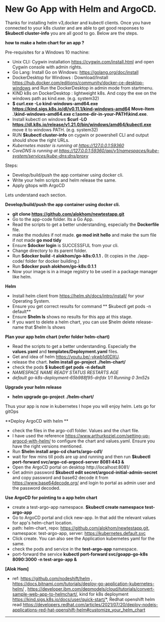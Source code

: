 # New Go App with Helm and ArgoCD.

Thanks for installing helm v3,docker and kubectl clients.
Once you have connected to your k8s cluster and are able to get good responses to **$kubectl cluster-info** you are all good to go. Below are the steps.


**how to make a helm chart for an app ?**

Pre-requisites for a Windows 10 machine:
* Unix CLI: Cygwin installation https://cygwin.com/install.html and open Cygwin console with admin rights.
* Go Lang: Install Go on Windows: https://golang.org/doc/install
* DockerDesktop for Windows : Download/Install https://hub.docker.com/editions/community/docker-ce-desktop-windows and Run the DockerDesktop in admin mode from startmenu.
* KIND k8s on DockerDesktop : lightweight k8s. And copy the exe on the windows path as kind.exe. (e.g. system32)
* **$ curl.exe -Lo kind-windows-amd64.exe https://kind.sigs.k8s.io/dl/v0.11.1/kind-windows-amd64 Move-Item .\kind-windows-amd64.exe c:\some-dir-in-your-PATH\kind.exe**. 
* Install kubectl on windows **$curl -LO https://dl.k8s.io/release/v1.21.0/bin/windows/amd64/kubectl.exe** move it to windows PATH. (e.g. system32)
* RUN **$kubectl cluster-info** on cygwin or powershell CLI and output should show the right URLs.
* <em>Kubernetes master is running at https://127.0.0.1:59360</em>
* <em>CoreDNS is running at https://127.0.0.1:59360/api/v1/namespaces/kube-system/services/kube-dns:dns/proxy</em>


Steps:
* Develop/build/push the app container using docker cli.
* Write your helm scripts and helm release the same.
* Apply gitops with ArgoCD

Lets understand each section.

**Develop/build/push the app container using docker cli.**
* **git clone https://github.com/alokhom/newtestapp.git** 
* Go to the app-code folder. Its a Go App. 
* Read the scripts to get a better understanding, especially the **Dockerfile** file. 
* make the modules if not made. **go mod init hello** and make the sum file if not made **go mod tidy**
* Ensure **$docker login** is SUCCESSFUL from your cli.  
* Change directory to its parent folder. 
* Run **$docker build -t alokhom/go-k8s:0.1.1 .** (It copies in the ./app-code/ folder for docker building.)
* Run **$docker push alokhom/go-k8s:0.1.1**
* Now your image is in a image registry to be used in a package manager like helm. 

**Helm**
* Install helm client from https://helm.sh/docs/intro/install/ for your Operating System. 
* Ensure you get correct results for command **  $kubectl get pods -n default**
* Ensure **$helm ls** shows no results for this app at this stage. 
* If you want to delete a helm chart, you can use $helm delete release-name that $helm ls shows


**Plan your app helm chart (refer folder helm-chart)**
* Read the scripts to get a better understanding. Especially the **values.yaml** and **templates/Deployment.yaml** files. 
* Get and idea of helm https://youtu.be/-ykwb1d0DXU.
* release the chart. **helm install go-project ./helm-chart/**
* check the pods **$ kubectl get pods -n default**
* <em>NAMESPACE NAME READY   STATUS RESTARTS   AGE</em>
* <em>default go-k8s-deployment-65b988f95-dnfdx 1/1 Running   0 3m52s</em>


**Upgrade your helm release**
*  **helm upgrade go-project ./helm-chart/**


Thus your app is now in kubernetes
I hope you will enjoy helm. 
Lets go for gitOps

**Deploy ArgoCD with helm **
* check the files in the argo-cd1 folder. Values and the chart file. 
* I have used the reference https://www.arthurkoziel.com/setting-up-argocd-with-helm/ to configure the chart and values.yaml. Ensure you have the right versions mentioned.
* Run **$helm install argo-cd charts/argo-cd1/**
* wait for few mins till pods are up and running and then run **$kubectl port-forward svc/argo-cd-argocd-server 8081:443 &**
* Open the ArgoCD portal on desktop http://localhost:8081/
* Get admin password **$kubectl edit secret/argocd-initial-admin-secret** and copy password and base62 decode it from https://www.base64decode.org/ and login to portal as admin user and the password decoded.

**Use ArgoCD for pointing to a app helm chart**
* create a test-argo-app namespace. **$kubectl create namespace test-argo-app**
* Go to ArgoCD portal and click new-app. In that add the relevant values for app's helm-chart location.
* path: helm-chart, repo: https://github.com/alokhom/newtestapp.git, namespace: test-argo-app, server: https://kubernetes.default.svc
* Click create. You can also see the Application kubernetes yaml for the same. 
* check the pods and service in the **test-argo-app** namespace.
* port-forward the service **kubectl port-forward svc/goapp-go-k8s 8090:3000 -n test-argo-app &**

**[Alok Hom]**

* ref: https://github.com/nodeshift/helm , https://docs.bitnami.com/tutorials/deploy-go-application-kubernetes-helm/ , https://developer.ibm.com/depmodels/cloud/tutorials/convert-sample-web-app-to-helmchart/, kind for k8s deployment https://kind.sigs.k8s.io/docs/user/quick-start/*, Redhat openshift helm read https://developers.redhat.com/articles/2021/07/20/deploy-nodejs-applications-red-hat-openshift-helm#customize_your_helm_chart
***
